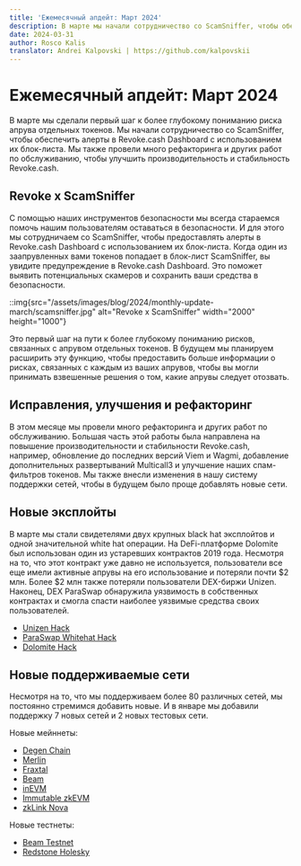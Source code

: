 ```yaml
---
title: 'Ежемесячный апдейт: Март 2024'
description: В марте мы начали сотрудничество со ScamSniffer, чтобы обеспечить алерты на панели Revoke.cash Dashboard в качестве первого шага к более глубокому пониманию риска апрува отдельных токенов. Мы также внесли ряд важных улучшений и доработок.
date: 2024-03-31
author: Rosco Kalis
translator: Andrei Kalpovski | https://github.com/kalpovskii
---
```


# Ежемесячный апдейт: Март 2024

В марте мы сделали первый шаг к более глубокому пониманию риска апрува отдельных токенов. Мы начали сотрудничество со ScamSniffer, чтобы обеспечить алерты в Revoke.cash Dashboard с использованием их блок-листа. Мы также провели много рефакторинга и других работ по обслуживанию, чтобы улучшить производительность и стабильность Revoke.cash.

## Revoke x ScamSniffer

С помощью наших инструментов безопасности мы всегда стараемся помочь нашим пользователям оставаться в безопасности. И для этого мы сотрудничаем со ScamSniffer, чтобы предоставлять алерты в Revoke.cash Dashboard с использованием их блок-листа. Когда один из заапрувленных вами токенов попадает в блок-лист ScamSniffer, вы увидите предупреждение в Revoke.cash Dashboard. Это поможет выявить потенциальных скамеров и сохранить ваши средства в безопасности.

::img{src="/assets/images/blog/2024/monthly-update-march/scamsniffer.jpg" alt="Revoke x ScamSniffer" width="2000" height="1000"}

Это первый шаг на пути к более глубокому пониманию рисков, связанных с апрувом отдельных токенов. В будущем мы планируем расширить эту функцию, чтобы предоставить больше информации о рисках, связанных с каждым из ваших апрувов, чтобы вы могли принимать взвешенные решения о том, какие апрувы следует отозвать.

## Исправления, улучшения и рефакторинг

В этом месяце мы провели много рефакторинга и других работ по обслуживанию. Большая часть этой работы была направлена на повышение производительности и стабильности Revoke.cash, например, обновление до последних версий Viem и Wagmi, добавление дополнительных развертываний Multicall3 и улучшение наших спам-фильтров токенов. Мы также внесли изменения в нашу систему поддержки сетей, чтобы в будущем было проще добавлять новые сети.

## Новые эксплойты

В марте мы стали свидетелями двух крупных black hat эксплойтов и одной значительной white hat операции. На DeFi-платформе Dolomite был использован один из устаревших контрактов 2019 года. Несмотря на то, что этот контракт уже давно не используется, пользователи все еще имели активные апрувы на его использование и потеряли почти $2 млн. Более $2 млн также потеряли пользователи DEX-биржи Unizen. Наконец, DEX ParaSwap обнаружила уязвимость в собственных контрактах и смогла спасти наиболее уязвимые средства своих пользователей.

- [Unizen Hack](/exploits/unizen)
- [ParaSwap Whitehat Hack](/exploits/paraswap)
- [Dolomite Hack](/exploits/dolomite)

## Новые поддерживаемые сети

Несмотря на то, что мы поддерживаем более 80 различных сетей, мы постоянно стремимся добавить новые. И в январе мы добавили поддержку 7 новых сетей и 2 новых тестовых сети.

Новые мейннеты:

- [Degen Chain](/token-approval-checker/degen-chain)
- [Merlin](/token-approval-checker/merlin)
- [Fraxtal](/token-approval-checker/fraxtal)
- [Beam](/token-approval-checker/beam)
- [inEVM](/token-approval-checker/inevm)
- [Immutable zkEVM](/token-approval-checker/immutable-zkevm)
- [zkLink Nova](/token-approval-checker/zklink-nova)

Новые тестнеты:

- [Beam Testnet](/token-approval-checker/beam-testnet)
- [Redstone Holesky](/token-approval-checker/redstone-holesky)
